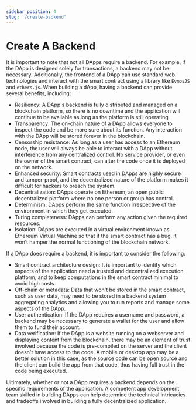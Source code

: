```yaml
---
sidebar_position: 4
slug: '/create-backend'
---
```


# Create A Backend

It is important to note that not all DApps require a backend. For example, if the DApp is designed solely for
transactions, a backend may not be necessary. Additionally, the frontend of a DApp can use standard web technologies
and interact with the smart contract using a library like `EvmosJS` and `ethers.js`.
When building a dApp, having a backend can provide several benefits, including:

- Resiliency: A DApp's backend is fully distributed and managed on a blockchain platform, so there is no downtime and
the application will continue to be available as long as the platform is still operating.
- Transparency: The on-chain nature of a DApp allows everyone to inspect the code and be more sure about its function.
Any interaction with the DApp will be stored forever in the blockchain.
- Censorship resistance: As long as a user has access to an Ethereum node, the user will always be able to interact with
a DApp without interference from any centralized control. No service provider, or even the owner of the smart contract,
can alter the code once it is deployed on the network.
- Enhanced security: Smart contracts used in DApps are highly secure and tamper-proof, and the decentralized nature of
the platform makes it difficult for hackers to breach the system.
- Decentralization: DApps operate on Ethereum, an open public decentralized platform where no one person or group has control.
- Determinism: DApps perform the same function irrespective of the environment in which they get executed.
- Turing completeness: DApps can perform any action given the required resources.
- Isolation: DApps are executed in a virtual environment known as Ethereum Virtual Machine so that if the smart contract
has a bug, it won’t hamper the normal functioning of the blockchain network.

If a DApp does require a backend, it is important to consider the following:

- Smart contract architecture design: It is important to identify which aspects of the application need a trusted and
decentralized execution platform, and to keep computations in the smart contract minimal to avoid high costs.
- Off-chain or metadata: Data that won't be stored in the smart contract, such as user data, may need to be stored in a
backend system aggregating analytics and allowing you to run reports and manage some aspects of the DApp.
- User authentication: If the DApp requires a username and password, a backend may be necessary to generate a wallet for
the user and allow them to fund their account.
- Data verification: If the DApp is a website running on a webserver and displaying content from the blockchain, there
may be an element of trust involved because the code is pre-compiled on the server and the client doesn't have access
to the code. A mobile or desktop app may be a better solution in this case, as the source code can be open source
and the client can build the app from that code, thus having full trust in the code being executed.

Ultimately, whether or not a DApp requires a backend depends on the specific requirements of the application.  A
competent app development team skilled in building DApps can help determine the technical intricacies and tradeoffs
involved in building a fully decentralized application.
